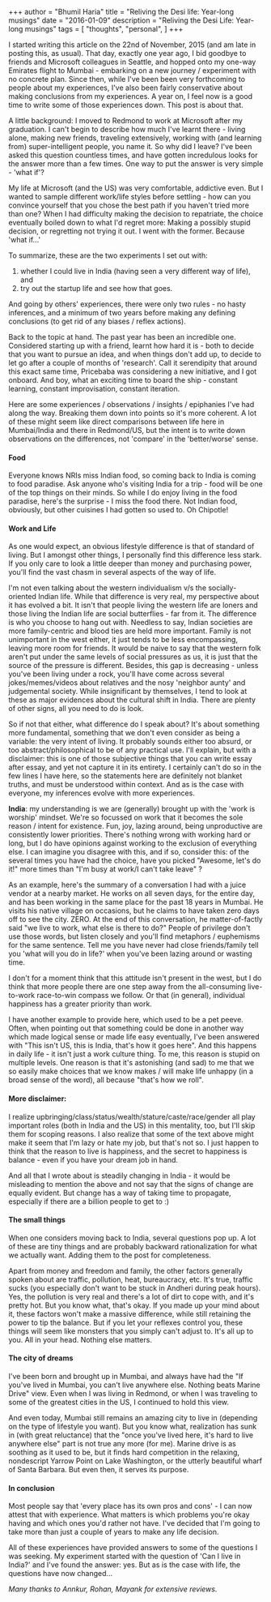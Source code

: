 +++
author = "Bhumil Haria"
title = "Reliving the Desi life: Year-long musings"
date = "2016-01-09"
description = "Reliving the Desi Life: Year-long musings"
tags = [
    "thoughts",
    "personal",
]
+++

I started writing this article on the 22nd of November, 2015 (and am late in posting this, as usual).
That day, exactly one year ago, I bid goodbye to friends and Microsoft colleagues in Seattle, and 
hopped onto my one-way Emirates flight to Mumbai - embarking on a new journey / experiment with no 
concrete plan. Since then, while I've been been very forthcoming to people about my experiences, 
I've also been fairly conservative about making conclusions from my experiences. A year on, I feel 
now is a good time to write some of those experiences down. This post is about that.

A little background: I moved to Redmond to work at Microsoft after my graduation.
I can't begin to describe how much I've learnt there - living alone, making new friends, traveling
extensively, working with (and learning from) super-intelligent people, you name it. So why did I
leave? I've been asked this question countless times, and have gotten incredulous looks for the answer
more than a few times. One way to put the answer is very simple - 'what if'?


My life at Microsoft (and the US) was very comfortable, addictive even. But I wanted to sample
different work/life styles before settling - how can you convince yourself that you chose the
best path if you haven't tried more than one? When I had difficulty making the decision to repatriate,
the choice eventually boiled down to what I'd regret more: Making a possibly stupid decision, or
regretting not trying it out. I went with the former. Because 'what if...'


To summarize, these are the two experiments I set out with:
1. whether I could live in India (having seen a very different way of life), and
1. try out the startup life and see how that goes.

And going by others' experiences, there were only two rules - no hasty inferences, and a minimum
of two years before making any defining conclusions (to get rid of any biases / reflex actions).

Back to the topic at hand. The past year has been an incredible one. Considered starting up with
a friend, learnt how hard it is - both to decide that you want to pursue an idea, and when things
don't add up, to decide to let go after a couple of months of 'research'. Call it serendipity that
around this exact same time, Pricebaba was considering a new initiative, and I got onboard. And boy,
what an exciting time to board the ship - constant learning, constant improvisation, constant iteration.


Here are some experiences / observations / insights / epiphanies I've had along the way.
Breaking them down into points so it's more coherent. A lot of these might seem like direct
comparisons between life here in Mumbai/India and there in Redmond/US, but the intent is to
write down observations on the differences, not 'compare' in the 'better/worse' sense.

#### Food
Everyone knows NRIs miss Indian food, so coming back to India is coming to food paradise.
Ask anyone who's visiting India for a trip - food will be one of the top things on their minds.
So while I do enjoy living in the food paradise, here's the surprise - I miss the food there.
Not Indian food, obviously, but other cuisines I had gotten so used to. Oh Chipotle!


#### Work and Life
As one would expect, an obvious lifestyle difference is that of standard of living.
But I amongst other things, I personally find this difference less stark. If you only care to
look a little deeper than money and purchasing power, you'll find the vast chasm in several
aspects of the way of life.

I'm not even talking about the western individualism v/s the socially-oriented Indian life.
While that difference is very real, my perspective about it has evolved a bit. It isn't that people
living the western life are loners and those living the Indian life are social butterflies - far
from it. The difference is who you choose to hang out with. Needless to say, Indian societies
are more family-centric and blood ties are held more important. Family is not unimportant in the
west either, it just tends to be less encompassing, leaving more room for friends. It would be
naive to say that the western folk aren't put under the same levels of social pressures as us,
it is just that the source of the pressure is different. Besides, this gap is decreasing - unless
you've been living under a rock, you'll have come across several jokes/memes/videos about relatives
and the nosy 'neighbor aunty' and judgemental society. While insignificant by themselves, I tend to
look at these as major evidences about the cultural shift in India. There are plenty of other signs,
all you need to do is look.


So if not that either, what difference do I speak about? It's about something more fundamental,
something that we don't even consider as being a variable: the very intent of living. It probably
sounds either too absurd, or too abstract/philosophical to be of any practical use. I'll explain,
but with a disclaimer: this is one of those subjective things that you can write essay after essay,
and yet not capture it in its entirety. I certainly can't do so in the few lines I have here, so
the statements here are definitely not blanket truths, and must be understood within context.
And as is the case with everyone, my inferences evolve with more experiences.


**India**: my understanding is we are (generally) brought up with the 'work is worship' mindset.
We're so focussed on work that it becomes the sole reason / intent for existence. Fun, joy,
lazing around, being unproductive are consistently lower priorities. There's nothing wrong with
working hard or long, but I do have opinions against working to the exclusion of everything else.
I can imagine you disagree with this, and if so, consider this: of the several times you have had
the choice, have you picked "Awesome, let's do it!" more times than "I'm busy at work/I can't take
leave" ?

As an example, here's the summary of a conversation I had with a juice vendor at a nearby market.
He works on all seven days, for the entire day, and has been working in the same place for the past
18 years in Mumbai. He visits his native village on occasions, but he claims to have taken zero days
off to see the city. ZERO. At the end of this conversation, he matter-of-factly said "we live to work,
what else is there to do?" People of privilege don't use those words, but listen closely and you'll
find metaphors / euphemisms for the same sentence. Tell me you have never had close friends/family
tell you 'what will you do in life?' when you've been lazing around or wasting time.

I don't for a moment think that this attitude isn't present in the west, but I do think that more
people there are one step away from the all-consuming live-to-work race-to-win compass we follow.
Or that (in general), individual happiness has a greater priority than work.

I have another example to provide here, which used to be a pet peeve. Often, when pointing out that
something could be done in another way which made logical sense or made life easy eventually, I've
been answered with "This isn't US, this is India, that's how it goes here". And this happens in
daily life - it isn't just a work culture thing. To me, this reason is stupid on multiple levels.
One reason is that it's astonishing (and sad) to me that we so easily make choices that we know
makes / will make life unhappy (in a broad sense of the word), all because "that's how we roll".


#### More disclaimer:
I realize upbringing/class/status/wealth/stature/caste/race/gender all play important roles
(both in India and the US)  in this mentality, too, but I'll skip them for scoping reasons.
I also realize that some of the text above might make it seem that I'm lazy or hate my job, but
that's not so. I just happen to think that the reason to live is happiness, and the secret to
happiness is balance - even if you have your dream job in hand.

And all that I wrote about is steadily changing in India - it would be misleading to mention
the above and not say that the signs of change are equally evident. But change has a way of
taking time to propagate, especially if there are a billion people to get to :)

#### The small things
When one considers moving back to India, several questions pop up. A lot of these are tiny
things and are probably backward rationalization for what we actually want. Adding them to
the post for completeness.

Apart from money and freedom and family, the other factors generally spoken about are traffic,
pollution, heat, bureaucracy, etc. It's true, traffic sucks (you especially don't want to be
stuck in Andheri during peak hours). Yes, the pollution is very real and there's a lot of dirt
to cope with, and it's pretty hot. But you know what, that's okay. If you made up your mind about
it, these factors won't make a massive difference, while still retaining the power to tip the balance.
But if you let your reflexes control you, these things will seem like monsters that you simply can't
adjust to. It's all up to you. All in your head. Nothing else matters.

#### The city of dreams
I've been born and brought up in Mumbai, and always have had the "If you've lived in Mumbai, you
can't live anywhere else. Nothing beats Marine Drive" view. Even when I was living in Redmond,
or when I was traveling to some of the greatest cities in the US, I continued to hold this view.

And even today, Mumbai still remains an amazing city to live in (depending on the type of
lifestyle you want). But you know what, realization has sunk in (with great reluctance)
that the "once you've lived here, it's hard to live anywhere else" part is not true any more (for me).
Marine drive is as soothing as it used to be, but it finds hard competition in the relaxing,
nondescript Yarrow Point on Lake Washington, or the utterly beautiful wharf of Santa Barbara.
But even then, it serves its purpose.

#### In conclusion
Most people say that 'every place has its own pros and cons' - I can now attest that with experience.
What matters is which problems you're okay having and which ones you'd rather not have. I've decided
that I'm going to take more than just a couple of years to make any life decision.

All of these experiences have provided answers to some of the questions I was seeking. My experiment
started with the question of 'Can I live in India?' and I've found the answer: yes. But as is the case
with life, the questions have now changed...

_Many thanks to Annkur, Rohan, Mayank for extensive reviews._
